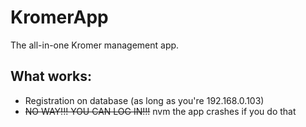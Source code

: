 # KromerApp
The all-in-one Kromer management app. 

## What works:
- Registration on database (as long as you're 192.168.0.103)
- ~~NO WAY!!! YOU CAN LOG IN!!!~~ nvm the app crashes if you do that
